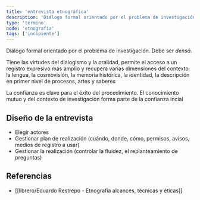 ```yaml
---
title: 'entrevista etnográfica'
description: 'Diálogo formal orientado por el problema de investigación'
type: 'término'
node: 'etnografía'
tags: ['incipiente']
---
```


Diálogo formal orientado por el problema de investigación. Debe ser *densa*.

Tiene las virtudes del dialogismo y la oralidad, permite el acceso a un registro expresivo más amplio y recupera varias dimensiones del contexto: la lengua, la cosmovisión, la memoria histórica, la identidad, la descripción en primer nivel de procesos, artes y saberes

La confianza es clave para el éxito del procedimiento. El conocimiento mutuo y del contexto de investigación forma parte de la confianza incial

## Diseño de la entrevista

- Elegir actores
- Gestionar plan de realización (cuándo, donde, cómo, permisos, avisos, medios de registro a usar)
- Gestionar la realización (controlar la fluidez, el replanteamiento de preguntas)


## Referencias

- [[librero/Eduardo Restrepo - Etnografía alcances, técnicas y éticas]]